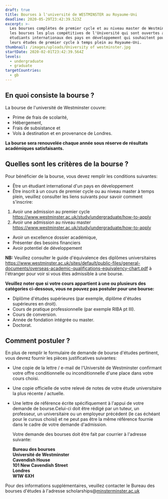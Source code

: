 ```yaml
---
draft: true
title: Bourses à l'université de WESTMINSTER au Royaume-Uni
deadline: 2020-05-29T23:42:39.523Z
excerpt: >-
  Les bourses complètes de premier cycle et au niveau master de Westminster sont
  les bourses les plus compétitives de l'Université qui sont ouvertes aux
  étudiants internationaux des pays en développement qui souhaitent poursuivre
  leurs études de premier cycle à temps plein au Royaume-Uni.
thumbnail: /images/uploads/University of westminster.jpg
startDate: 2020-02-01T23:42:39.564Z
levels:
  - undergraduate
  - graduate
targetCountries:
  - gb
---
```

## En quoi consiste la bourse ?

La bourse de l'université de Westminster couvre:

* Prime de frais de scolarité, 
* Hébergement, 
* Frais de subsistance et 
* Vols à destination et en provenance de Londres.

**La bourse sera renouvelée chaque année sous réserve de résultats académiques satisfaisants.**

## Quelles sont les critères de la bourse ?

Pour bénéficier de la bourse, vous devez remplir les conditions suivantes:

* Être un étudiant international d'un pays en développement 
* Être inscrit à un cours de premier cycle ou au niveau master à temps plein, veuillez consulter les liens suivants pour savoir comment s'inscrire:

1. Avoir une admission au premier cycle <https://www.westminster.ac.uk/study/undergraduate/how-to-apply>
2. Avoir une admission au niveau master <https://www.westminster.ac.uk/study/undergraduate/how-to-apply>

* Avoir un excellence dossier académique, 
* Présenter des besoins financiers 
* Avoir potentiel de développement

**NB:**  Veuillez consulter le guide d'équivalence des diplômes universitaires <https://www.westminster.ac.uk/sites/default/public-files/general-documents/overseas-academic-qualifications-equivalency-chart.pdf>  à l'étranger pour voir si vous êtes admissible à une bourse.

**Veuillez noter que si votre cours appartient à une ou plusieurs des catégories ci-dessous, vous ne pouvez pas postuler pour une bourse:**

* Diplôme d'études supérieures (par exemple, diplôme d'études supérieures en droit).
* Cours de pratique professionnelle (par exemple RIBA pt III).
* Cours de conversion.
* Année de fondation intégrée ou master.
* Doctorat.

## Comment postuler ?

En plus de remplir le formulaire de demande de bourse d'études pertinent, vous devrez fournir les pièces justificatives suivantes:

* Une copie de la lettre / e-mail de l'Université de Westminster confirmant votre offre conditionnelle ou inconditionnelle d'une place dans votre cours choisi.
* Une copie officielle de votre relevé de notes de votre étude universitaire la plus récente / actuelle.
* Une lettre de référence écrite spécifiquement à l'appui de votre demande de bourse.Celui-ci doit être rédigé par un tuteur, un professeur, un universitaire ou un employeur précédent (le cas échéant pour le cursus choisi) et ne peut pas être la même référence fournie dans le cadre de votre demande d'admission.

  Votre demande des bourses doit être fait par courrier à l'adresse suivante: 

  **Bureau des bourses**\
  **Université de Westminster**\
  **Cavendish House**\
  **101 New Cavendish Street**\
  **Londres**\
  **W1W 6XH**

Pour des informations supplémentaires, veuillez contacter le Bureau des bourses d'études à l'adresse scholarships@[minsterminster.ac.uk](mailto:scholarships@westminster.ac.uk)
